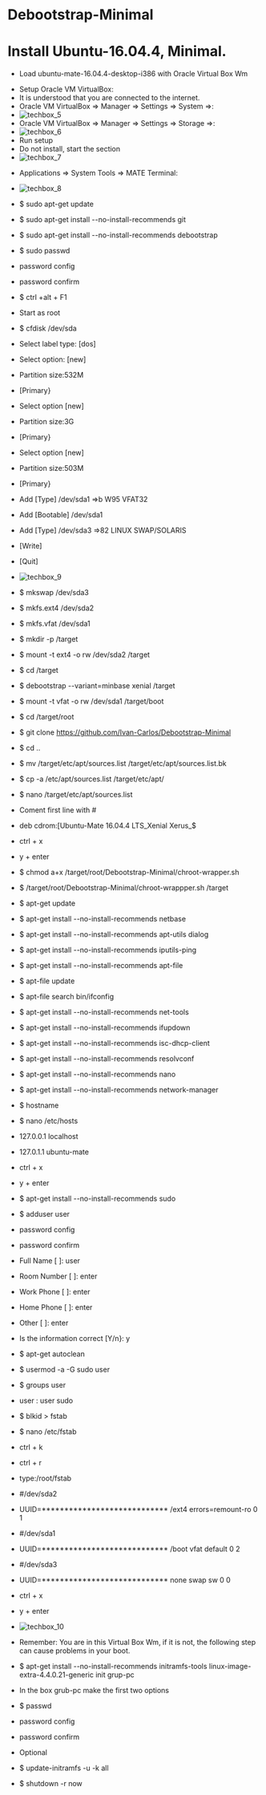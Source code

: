 # Debootstrap-Minimal
Install Ubuntu-16.04.4, Minimal.
================================
*   Load ubuntu-mate-16.04.4-desktop-i386 with
Oracle Virtual Box Wm
-   Setup Oracle VM VirtualBox:
-   It is understood that you are connected to the internet.
-   Oracle VM VirtualBox => Manager => Settings => System =>:
-   ![techbox_5](images/techbox_5.PNG)
-   Oracle VM VirtualBox => Manager => Settings => Storage =>:
-   ![techbox_6](images/techbox_6.PNG)
-   Run setup 
-   Do not install, start the section   
-   ![techbox_7](images/techbox_7.PNG)
*   Applications => System Tools => MATE Terminal:
-   ![techbox_8](images/techbox_8.PNG)





-   $ sudo apt-get update
-   $ sudo apt-get install --no-install-recommends git
-   $ sudo apt-get install --no-install-recommends debootstrap
-   $ sudo passwd
-   password config
-   password confirm
-   $ ctrl +alt + F1
-   Start as root

-   $ cfdisk /dev/sda
-   Select label type: [dos]
-   Select option: [new]
-   Partition size:532M
-   [Primary}
-   Select option [new]
-   Partition size:3G
-   [Primary}
-   Select option [new]
-   Partition size:503M
-   [Primary}
-   Add [Type] /dev/sda1 =>b W95 VFAT32
-   Add [Bootable] /dev/sda1
-   Add [Type] /dev/sda3 =>82 LINUX SWAP/SOLARIS
-   [Write]
-   [Quit]
-   ![techbox_9](images/techbox_9.PNG)

-   $ mkswap /dev/sda3
-   $ mkfs.ext4 /dev/sda2
-   $ mkfs.vfat /dev/sda1
-   $ mkdir -p /target 
-   $ mount -t ext4 -o rw /dev/sda2 /target
-   $ cd /target 
-   $ debootstrap --variant=minbase xenial /target 
-   $ mount -t vfat -o rw /dev/sda1 /target/boot
-   $ cd /target/root
-   $ git clone https://github.com/Ivan-Carlos/Debootstrap-Minimal
-   $ cd ..
-   $ mv /target/etc/apt/sources.list /target/etc/apt/sources.list.bk
-   $ cp -a /etc/apt/sources.list /target/etc/apt/
-   $ nano /target/etc/apt/sources.list
-   Coment first line with #
-   deb cdrom:[Ubuntu-Mate 16.04.4 LTS_Xenial Xerus_$
-   ctrl + x
-   y + enter  

-   $ chmod a+x /target/root/Debootstrap-Minimal/chroot-wrapper.sh
-   $ /target/root/Debootstrap-Minimal/chroot-wrappper.sh /target 
-   $ apt-get update
-   $ apt-get install --no-install-recommends netbase 
-   $ apt-get install --no-install-recommends apt-utils dialog
-   $ apt-get install --no-install-recommends iputils-ping
-   $ apt-get install --no-install-recommends apt-file
-   $ apt-file update
-   $ apt-file search bin/ifconfig
-   $ apt-get install --no-install-recommends net-tools
-   $ apt-get install --no-install-recommends ifupdown
-   $ apt-get install --no-install-recommends isc-dhcp-client
-   $ apt-get install --no-install-recommends resolvconf
-   $ apt-get install --no-install-recommends nano
-   $ apt-get install --no-install-recommends network-manager
-   $ hostname
-   $ nano /etc/hosts
-   127.0.0.1 localhost
-   127.0.1.1 ubuntu-mate
-   ctrl + x
-   y + enter

-   $ apt-get install --no-install-recommends sudo
-   $ adduser user
-   password config
-   password confirm
-   Full Name [ ]: user
-   Room Number [ ]: enter
-   Work Phone [ ]: enter
-   Home Phone [ ]: enter
-   Other [ ]: enter
-   Is the information correct [Y/n}: y

-   $ apt-get autoclean
-   $ usermod -a -G sudo user
-   $ groups user
-   user : user sudo

-   $ blkid > fstab
-   $ nano /etc/fstab
-   ctrl + k
-   ctrl + r
-   type:/root/fstab
-   #/dev/sda2
-   UUID=**************************** /ext4 errors=remount-ro 0 1
-   #/dev/sda1
-   UUID=**************************** /boot vfat default 0 2
-   #/dev/sda3
-   UUID=**************************** none swap sw 0 0
-   ctrl + x
-   y + enter
-   ![techbox_10](images/techbox_10.PNG)

-   Remember: You are in this Virtual Box Wm, if it is not, the following step can cause problems in your boot.

-   $ apt-get install --no-install-recommends initramfs-tools linux-image-extra-4.4.0.21-generic init grup-pc

-   In the box grub-pc make the first two options

-   $ passwd
-   password config
-   password confirm

-   Optional
-   $ update-initramfs -u -k all
-   $ shutdown -r now

